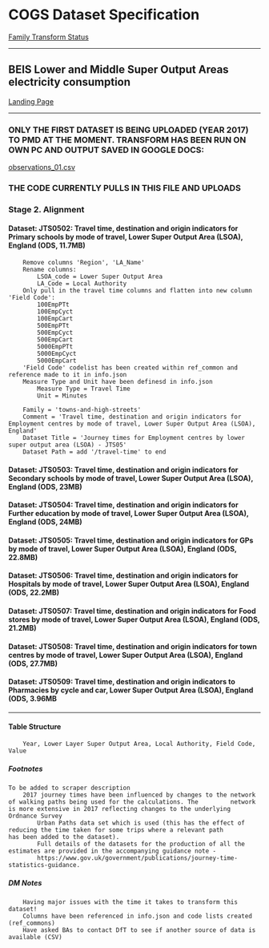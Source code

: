 # COGS Dataset Specification


[Family Transform Status](https://gss-cogs.github.io/family-towns-and-high-streets/datasets/index.html)

----------

## BEIS Lower and Middle Super Output Areas electricity consumption

[Landing Page](https://www.gov.uk/government/statistical-data-sets/journey-time-statistics-data-tables-jts)

----------

### ONLY THE FIRST DATASET IS BEING UPLOADED (YEAR 2017) TO PMD AT THE MOMENT. TRANSFORM HAS BEEN RUN ON OWN PC AND OUTPUT SAVED IN GOOGLE DOCS:
[observations_01.csv](https://drive.google.com/file/d/1SeekTbw2ShjSws_I5G5bTG8va0hhJ5wg/view?usp=sharing)
### THE CODE CURRENTLY PULLS IN THIS FILE AND UPLOADS

### Stage 2. Alignment

#### Dataset: JTS0502: Travel time, destination and origin indicators for Primary schools by mode of travel, Lower Super Output Area (LSOA), England (ODS, 11.7MB)

		Remove columns 'Region', 'LA_Name'
		Rename columns:
			LSOA_code = Lower Super Output Area
			LA_Code = Local Authority
		Only pull in the travel time columns and flatten into new column 'Field Code':
			100EmpPTt
			100EmpCyct
			100EmpCart
			500EmpPTt
			500EmpCyct
			500EmpCart
			5000EmpPTt
			5000EmpCyct
			5000EmpCart
		'Field Code' codelist has been created within ref_common and reference made to it in info.json
		Measure Type and Unit have been definesd in info.json
			Measure Type = Travel Time
			Unit = Minutes

		Family = 'towns-and-high-streets'
		Comment = 'Travel time, destination and origin indicators for Employment centres by mode of travel, Lower Super Output Area (LSOA), England'
		Dataset Title = 'Journey times for Employment centres by lower super output area (LSOA) - JTS05'
		Dataset Path = add '/travel-time' to end

#### Dataset: JTS0503: Travel time, destination and origin indicators for Secondary schools by mode of travel, Lower Super Output Area (LSOA), England (ODS, 23MB)

#### Dataset: JTS0504: Travel time, destination and origin indicators for Further education by mode of travel, Lower Super Output Area (LSOA), England (ODS, 24MB)

#### Dataset: JTS0505: Travel time, destination and origin indicators for GPs by mode of travel, Lower Super Output Area (LSOA), England (ODS, 22.8MB)

#### Dataset: JTS0506: Travel time, destination and origin indicators for Hospitals by mode of travel, Lower Super Output Area (LSOA), England (ODS, 22.2MB)

#### Dataset: JTS0507: Travel time, destination and origin indicators for Food stores by mode of travel, Lower Super Output Area (LSOA), England (ODS, 21.2MB)

#### Dataset: JTS0508: Travel time, destination and origin indicators for town centres by mode of travel, Lower Super Output Area (LSOA), England (ODS, 27.7MB)

#### Dataset: JTS0509: Travel time, destination and origin indicators to Pharmacies by cycle and car, Lower Super Output Area (LSOA), England (ODS, 3.96MB

----------

#### Table Structure

		Year, Lower Layer Super Output Area, Local Authority, Field Code, Value

##### Footnotes

	To be added to scraper description
		2017 journey times have been influenced by changes to the network of walking paths being used for the calculations. The 		network is more extensive in 2017 reflecting changes to the underlying Ordnance Survey
    		Urban Paths data set which is used (this has the effect of reducing the time taken for some trips where a relevant path 		has been added to the dataset).
    		Full details of the datasets for the production of all the estimates are provided in the accompanying guidance note - 
    		https://www.gov.uk/government/publications/journey-time-statistics-guidance.

##### DM Notes

		Having major issues with the time it takes to transform this dataset!
		Columns have been referenced in info.json and code lists created (ref_commons)
		Have asked BAs to contact DfT to see if another source of data is available (CSV)